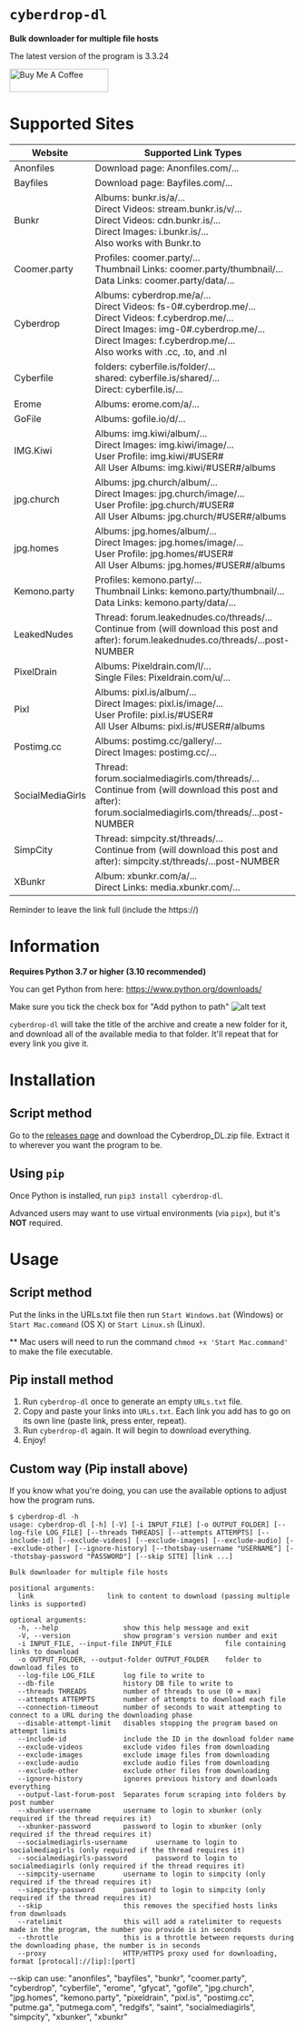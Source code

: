 # `cyberdrop-dl`
**Bulk downloader for multiple file hosts** 

The latest version of the program is 3.3.24

<a href="https://www.buymeacoffee.com/juleswinnft" target="_blank"><img src="https://cdn.buymeacoffee.com/buttons/default-orange.png" alt="Buy Me A Coffee" height="41" width="174"></a>


# Supported Sites

| Website          | Supported Link Types                                                                                                                                                                                                                   |
|------------------|----------------------------------------------------------------------------------------------------------------------------------------------------------------------------------------------------------------------------------------|
| Anonfiles        | Download page: Anonfiles.com/...                                                                                                                                                                                                       |
| Bayfiles         | Download page: Bayfiles.com/...                                                                                                                                                                                                        |
| Bunkr            | Albums: bunkr.is/a/... <br> Direct Videos: stream.bunkr.is/v/... <br> Direct Videos: cdn.bunkr.is/... <br> Direct Images: i.bunkr.is/... <br> Also works with Bunkr.to                                                                 |
| Coomer.party     | Profiles: coomer.party/... <br> Thumbnail Links: coomer.party/thumbnail/... <br> Data Links: coomer.party/data/...                                                                                                                     | 
| Cyberdrop        | Albums: cyberdrop.me/a/... <br> Direct Videos: fs-0#.cyberdrop.me/... <br> Direct Videos: f.cyberdrop.me/... <br> Direct Images: img-0#.cyberdrop.me/... <br> Direct Images: f.cyberdrop.me/... <br> Also works with .cc, .to, and .nl |
| Cyberfile        | folders: cyberfile.is/folder/... <br> shared: cyberfile.is/shared/... <br> Direct: cyberfile.is/...                                                                                                                                    | 
| Erome            | Albums: erome.com/a/...                                                                                                                                                                                                                |
| GoFile           | Albums: gofile.io/d/...                                                                                                                                                                                                                |
| IMG.Kiwi         | Albums: img.kiwi/album/... <br> Direct Images: img.kiwi/image/... <br> User Profile: img.kiwi/#USER# <br> All User Albums: img.kiwi/#USER#/albums                                                                                      |
| jpg.church       | Albums: jpg.church/album/... <br> Direct Images: jpg.church/image/... <br> User Profile: jpg.church/#USER# <br> All User Albums: jpg.church/#USER#/albums                                                                              |
| jpg.homes        | Albums: jpg.homes/album/... <br> Direct Images: jpg.homes/image/... <br> User Profile: jpg.homes/#USER# <br> All User Albums: jpg.homes/#USER#/albums                                                                                  |
| Kemono.party     | Profiles: kemono.party/... <br> Thumbnail Links: kemono.party/thumbnail/... <br> Data Links: kemono.party/data/...                                                                                                                     |
| LeakedNudes      | Thread: forum.leakednudes.co/threads/...  <br> Continue from (will download this post and after): forum.leakednudes.co/threads/...post-NUMBER                                                                                          |
| PixelDrain       | Albums: Pixeldrain.com/l/... <br> Single Files: Pixeldrain.com/u/...                                                                                                                                                                   |
| Pixl             | Albums: pixl.is/album/... <br> Direct Images: pixl.is/image/...  <br> User Profile: pixl.is/#USER# <br> All User Albums: pixl.is/#USER#/albums                                                                                         |
| Postimg.cc       | Albums: postimg.cc/gallery/... <br> Direct Images: postimg.cc/...                                                                                                                                                                      |
| SocialMediaGirls | Thread: forum.socialmediagirls.com/threads/...  <br> Continue from (will download this post and after): forum.socialmediagirls.com/threads/...post-NUMBER                                                                              |
| SimpCity         | Thread: simpcity.st/threads/...  <br> Continue from (will download this post and after): simpcity.st/threads/...post-NUMBER                                                                                                            | 
| XBunkr           | Album: xbunkr.com/a/... <br> Direct Links: media.xbunkr.com/...                                                                                                                                                                        |

Reminder to leave the link full (include the https://)

# Information

**Requires Python 3.7 or higher (3.10 recommended)**

You can get Python from here: https://www.python.org/downloads/

Make sure you tick the check box for "Add python to path"
![alt text](https://simp2.jpg.church/PATHe426c23371048def.png)

`cyberdrop-dl` will take the title of the archive and create a new folder for it, and download all of the available media to that folder.
It'll repeat that for every link you give it.

# Installation

## Script method
Go to the [releases page](https://github.com/Jules-WinnfieldX/CyberDropDownloader/releases) and download the Cyberdrop_DL.zip file. Extract it to wherever you want the program to be.
## Using `pip`
Once Python is installed, run `pip3 install cyberdrop-dl`.

Advanced users may want to use virtual environments (via `pipx`), but it's **NOT** required.

# Usage

## Script method
Put the links in the URLs.txt file then run `Start Windows.bat` (Windows) or `Start Mac.command` (OS X) or `Start Linux.sh` (Linux).

** Mac users will need to run the command `chmod +x 'Start Mac.command'` to make the file executable.

## Pip install method
1. Run `cyberdrop-dl` once to generate an empty `URLs.txt` file.
2. Copy and paste your links into `URLs.txt`.
Each link you add has to go on its own line (paste link, press enter, repeat).
3. Run `cyberdrop-dl` again.
It will begin to download everything.
4. Enjoy!

## Custom way (Pip install above)
If you know what you're doing, you can use the available options to adjust how the program runs.
```
$ cyberdrop-dl -h
usage: cyberdrop-dl [-h] [-V] [-i INPUT_FILE] [-o OUTPUT_FOLDER] [--log-file LOG_FILE] [--threads THREADS] [--attempts ATTEMPTS] [--include-id] [--exclude-videos] [--exclude-images] [--exclude-audio] [--exclude-other] [--ignore-history] [--thotsbay-username "USERNAME"] [--thotsbay-password "PASSWORD"] [--skip SITE] [link ...]

Bulk downloader for multiple file hosts

positional arguments:
  link                  link to content to download (passing multiple links is supported)

optional arguments:
  -h, --help                show this help message and exit
  -V, --version             show program's version number and exit
  -i INPUT_FILE, --input-file INPUT_FILE             file containing links to download
  -o OUTPUT_FOLDER, --output-folder OUTPUT_FOLDER    folder to download files to
  --log-file LOG_FILE       log file to write to
  --db-file                 history DB file to write to
  --threads THREADS         number of threads to use (0 = max)
  --attempts ATTEMPTS       number of attempts to download each file
  --connection-timeout      number of seconds to wait attempting to connect to a URL during the downloading phase
  --disable-attempt-limit   disables stopping the program based on attempt limits
  --include-id              include the ID in the download folder name
  --exclude-videos          exclude video files from downloading
  --exclude-images          exclude image files from downloading
  --exclude-audio           exclude audio files from downloading
  --exclude-other           exclude other files from downloading
  --ignore-history          ignores previous history and downloads everything
  --output-last-forum-post  Separates forum scraping into folders by post number
  --xbunker-username        username to login to xbunker (only required if the thread requires it)
  --xbunker-password        password to login to xbunker (only required if the thread requires it)
  --socialmediagirls-username       username to login to socialmediagirls (only required if the thread requires it)
  --socialmediagirls-password       password to login to socialmediagirls (only required if the thread requires it)
  --simpcity-username       username to login to simpcity (only required if the thread requires it)
  --simpcity-password       password to login to simpcity (only required if the thread requires it)
  --skip                    this removes the specified hosts links from downloads
  --ratelimit               this will add a ratelimiter to requests made in the program, the number you provide is in seconds
  --throttle                this is a throttle between requests during the downloading phase, the number is in seconds
  --proxy                   HTTP/HTTPS proxy used for downloading, format [protocal]://[ip]:[port]
```
--skip can use: "anonfiles", "bayfiles", "bunkr", "coomer.party", "cyberdrop", "cyberfile", "erome", "gfycat", "gofile",
        "jpg.church", "jpg.homes", "kemono.party", "pixeldrain", "pixl.is", "postimg.cc", "putme.ga",
        "putmega.com", "redgifs", "saint", "socialmediagirls", "simpcity", "xbunker", "xbunkr"

